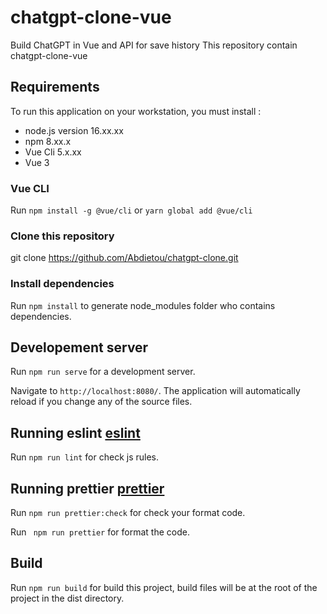 # chatgpt-clone-vue
Build ChatGPT in Vue and API for save history
This repository contain chatgpt-clone-vue

## Requirements

To run this application on your workstation, you must install :

-   node.js version 16.xx.xx
-   npm 8.xx.x
-   Vue Cli 5.x.xx
-   Vue 3

### Vue CLI

Run `npm install -g @vue/cli` or `yarn global add @vue/cli`

### Clone this repository

git clone https://github.com/Abdietou/chatgpt-clone.git

### Install dependencies

Run `npm install` to generate node_modules folder who contains dependencies.

## Developement server

Run `npm run serve` for a development server.

Navigate to `http://localhost:8080/`. The application will automatically reload if you change any of the source files.

## Running eslint [eslint](https://eslint.org/)

Run `npm run lint` for check js rules.

## Running prettier [prettier](https://prettier.io/)

Run `npm run prettier:check` for check your format code.

Run ` npm run prettier` for format the code.

## Build

Run `npm run build` for build this project, build files will be at the root of the project in the dist directory.
